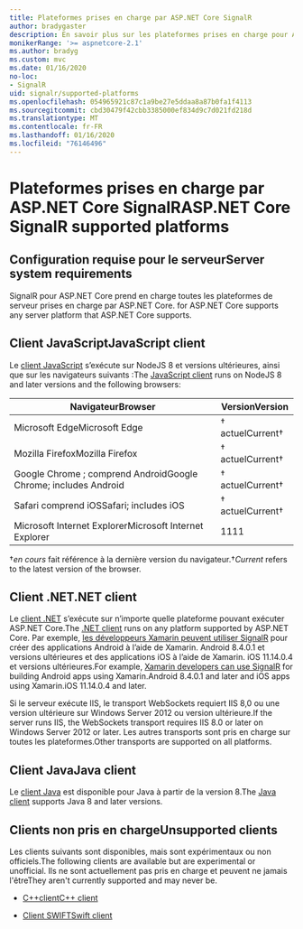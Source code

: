 ```yaml
---
title: Plateformes prises en charge par ASP.NET Core SignalR
author: bradygaster
description: En savoir plus sur les plateformes prises en charge pour ASP.NET Core SignalR.
monikerRange: '>= aspnetcore-2.1'
ms.author: bradyg
ms.custom: mvc
ms.date: 01/16/2020
no-loc:
- SignalR
uid: signalr/supported-platforms
ms.openlocfilehash: 054965921c87c1a9be27e5ddaa8a87b0fa1f4113
ms.sourcegitcommit: cbd30479f42cbb3385000ef834d9c7d021fd218d
ms.translationtype: MT
ms.contentlocale: fr-FR
ms.lasthandoff: 01/16/2020
ms.locfileid: "76146496"
---
```

# <a name="aspnet-core-opno-locsignalr-supported-platforms"></a><span data-ttu-id="35c0c-103">Plateformes prises en charge par ASP.NET Core SignalR</span><span class="sxs-lookup"><span data-stu-id="35c0c-103">ASP.NET Core SignalR supported platforms</span></span>

## <a name="server-system-requirements"></a><span data-ttu-id="35c0c-104">Configuration requise pour le serveur</span><span class="sxs-lookup"><span data-stu-id="35c0c-104">Server system requirements</span></span>

SignalR<span data-ttu-id="35c0c-105"> pour ASP.NET Core prend en charge toutes les plateformes de serveur prises en charge par ASP.NET Core.</span><span class="sxs-lookup"><span data-stu-id="35c0c-105"> for ASP.NET Core supports any server platform that ASP.NET Core supports.</span></span>

## <a name="javascript-client"></a><span data-ttu-id="35c0c-106">Client JavaScript</span><span class="sxs-lookup"><span data-stu-id="35c0c-106">JavaScript client</span></span>

<span data-ttu-id="35c0c-107">Le [client JavaScript](xref:signalr/javascript-client) s’exécute sur NodeJS 8 et versions ultérieures, ainsi que sur les navigateurs suivants :</span><span class="sxs-lookup"><span data-stu-id="35c0c-107">The [JavaScript client](xref:signalr/javascript-client) runs on NodeJS 8 and later versions and the following browsers:</span></span>

| <span data-ttu-id="35c0c-108">Navigateur</span><span class="sxs-lookup"><span data-stu-id="35c0c-108">Browser</span></span>                         | <span data-ttu-id="35c0c-109">Version</span><span class="sxs-lookup"><span data-stu-id="35c0c-109">Version</span></span>         |
| ------------------------------- | --------------- |
| <span data-ttu-id="35c0c-110">Microsoft Edge</span><span class="sxs-lookup"><span data-stu-id="35c0c-110">Microsoft Edge</span></span>                  | <span data-ttu-id="35c0c-111">&dagger; actuel</span><span class="sxs-lookup"><span data-stu-id="35c0c-111">Current&dagger;</span></span> |
| <span data-ttu-id="35c0c-112">Mozilla Firefox</span><span class="sxs-lookup"><span data-stu-id="35c0c-112">Mozilla Firefox</span></span>                 | <span data-ttu-id="35c0c-113">&dagger; actuel</span><span class="sxs-lookup"><span data-stu-id="35c0c-113">Current&dagger;</span></span> |
| <span data-ttu-id="35c0c-114">Google Chrome ; comprend Android</span><span class="sxs-lookup"><span data-stu-id="35c0c-114">Google Chrome; includes Android</span></span> | <span data-ttu-id="35c0c-115">&dagger; actuel</span><span class="sxs-lookup"><span data-stu-id="35c0c-115">Current&dagger;</span></span> |
| <span data-ttu-id="35c0c-116">Safari comprend iOS</span><span class="sxs-lookup"><span data-stu-id="35c0c-116">Safari; includes iOS</span></span>            | <span data-ttu-id="35c0c-117">&dagger; actuel</span><span class="sxs-lookup"><span data-stu-id="35c0c-117">Current&dagger;</span></span> |
| <span data-ttu-id="35c0c-118">Microsoft Internet Explorer</span><span class="sxs-lookup"><span data-stu-id="35c0c-118">Microsoft Internet Explorer</span></span>     | <span data-ttu-id="35c0c-119">11</span><span class="sxs-lookup"><span data-stu-id="35c0c-119">11</span></span>              |

<span data-ttu-id="35c0c-120">&dagger;*en cours* fait référence à la dernière version du navigateur.</span><span class="sxs-lookup"><span data-stu-id="35c0c-120">&dagger;*Current* refers to the latest version of the browser.</span></span>

## <a name="net-client"></a><span data-ttu-id="35c0c-121">Client .NET</span><span class="sxs-lookup"><span data-stu-id="35c0c-121">.NET client</span></span>

<span data-ttu-id="35c0c-122">Le [client .NET](xref:signalr/dotnet-client) s’exécute sur n’importe quelle plateforme pouvant exécuter ASP.NET Core.</span><span class="sxs-lookup"><span data-stu-id="35c0c-122">The [.NET client](xref:signalr/dotnet-client) runs on any platform supported by ASP.NET Core.</span></span> <span data-ttu-id="35c0c-123">Par exemple, [les développeurs Xamarin peuvent utiliser SignalR](https://github.com/aspnet/Announcements/issues/305) pour créer des applications Android à l’aide de Xamarin. Android 8.4.0.1 et versions ultérieures et des applications iOS à l’aide de Xamarin. iOS 11.14.0.4 et versions ultérieures.</span><span class="sxs-lookup"><span data-stu-id="35c0c-123">For example, [Xamarin developers can use SignalR](https://github.com/aspnet/Announcements/issues/305) for building Android apps using Xamarin.Android 8.4.0.1 and later and iOS apps using Xamarin.iOS 11.14.0.4 and later.</span></span>

<span data-ttu-id="35c0c-124">Si le serveur exécute IIS, le transport WebSockets requiert IIS 8,0 ou une version ultérieure sur Windows Server 2012 ou version ultérieure.</span><span class="sxs-lookup"><span data-stu-id="35c0c-124">If the server runs IIS, the WebSockets transport requires IIS 8.0 or later on Windows Server 2012 or later.</span></span> <span data-ttu-id="35c0c-125">Les autres transports sont pris en charge sur toutes les plateformes.</span><span class="sxs-lookup"><span data-stu-id="35c0c-125">Other transports are supported on all platforms.</span></span>

## <a name="java-client"></a><span data-ttu-id="35c0c-126">Client Java</span><span class="sxs-lookup"><span data-stu-id="35c0c-126">Java client</span></span>

<span data-ttu-id="35c0c-127">Le [client Java](xref:signalr/java-client) est disponible pour Java à partir de la version 8.</span><span class="sxs-lookup"><span data-stu-id="35c0c-127">The [Java client](xref:signalr/java-client) supports Java 8 and later versions.</span></span>

## <a name="unsupported-clients"></a><span data-ttu-id="35c0c-128">Clients non pris en charge</span><span class="sxs-lookup"><span data-stu-id="35c0c-128">Unsupported clients</span></span>

<span data-ttu-id="35c0c-129">Les clients suivants sont disponibles, mais sont expérimentaux ou non officiels.</span><span class="sxs-lookup"><span data-stu-id="35c0c-129">The following clients are available but are experimental or unofficial.</span></span> <span data-ttu-id="35c0c-130">Ils ne sont actuellement pas pris en charge et peuvent ne jamais l'être</span><span class="sxs-lookup"><span data-stu-id="35c0c-130">They aren't currently supported and may never be.</span></span>

* <span data-ttu-id="35c0c-131">[C++client](https://github.com/aspnet/SignalR-Client-Cpp)</span><span class="sxs-lookup"><span data-stu-id="35c0c-131">[C++ client](https://github.com/aspnet/SignalR-Client-Cpp)</span></span>

* <span data-ttu-id="35c0c-132">[Client SWIFT](https://github.com/moozzyk/SignalR-Client-Swift)</span><span class="sxs-lookup"><span data-stu-id="35c0c-132">[Swift client](https://github.com/moozzyk/SignalR-Client-Swift)</span></span>
